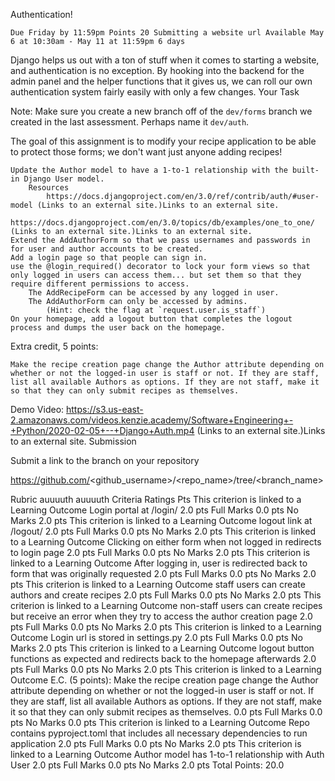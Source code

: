 Authentication!

    Due Friday by 11:59pm Points 20 Submitting a website url Available May 6 at 10:30am - May 11 at 11:59pm 6 days

Django helps us out with a ton of stuff when it comes to starting a website, and authentication is no exception. By hooking into the backend for the admin panel and the helper functions that it gives us, we can roll our own authentication system fairly easily with only a few changes.
Your Task

Note: Make sure you create a new branch off of the `dev/forms` branch we created in the last assessment. Perhaps name it `dev/auth`.

The goal of this assignment is to modify your recipe application to be able to protect those forms; we don't want just anyone adding recipes!

    Update the Author model to have a 1-to-1 relationship with the built-in Django User model.
        Resources
            https://docs.djangoproject.com/en/3.0/ref/contrib/auth/#user-model (Links to an external site.)Links to an external site.
            https://docs.djangoproject.com/en/3.0/topics/db/examples/one_to_one/ (Links to an external site.)Links to an external site.
    Extend the AddAuthorForm so that we pass usernames and passwords in for user and author accounts to be created.
    Add a login page so that people can sign in.
    use the @login_required() decorator to lock your form views so that only logged in users can access them... but set them so that they require different permissions to access.
        The AddRecipeForm can be accessed by any logged in user.
        The AddAuthorForm can only be accessed by admins.
            (Hint: check the flag at `request.user.is_staff`)
    On your homepage, add a logout button that completes the logout process and dumps the user back on the homepage.

Extra credit, 5 points:

    Make the recipe creation page change the Author attribute depending on whether or not the logged-in user is staff or not. If they are staff, list all available Authors as options. If they are not staff, make it so that they can only submit recipes as themselves.

Demo Video: https://s3.us-east-2.amazonaws.com/videos.kenzie.academy/Software+Engineering+-+Python/2020-02-05+--+Django+Auth.mp4 (Links to an external site.)Links to an external site.
Submission

Submit a link to the branch on your repository

https://github.com/<github_username>/<repo_name>/tree/<branch_name>

Rubric
auuuuth
auuuuth
Criteria Ratings Pts
This criterion is linked to a Learning Outcome Login portal at /login/
2.0 pts
Full Marks
0.0 pts
No Marks
2.0 pts
This criterion is linked to a Learning Outcome logout link at /logout/
2.0 pts
Full Marks
0.0 pts
No Marks
2.0 pts
This criterion is linked to a Learning Outcome Clicking on either form when not logged in redirects to login page
2.0 pts
Full Marks
0.0 pts
No Marks
2.0 pts
This criterion is linked to a Learning Outcome After logging in, user is redirected back to form that was originally requested
2.0 pts
Full Marks
0.0 pts
No Marks
2.0 pts
This criterion is linked to a Learning Outcome staff users can create authors and create recipes
2.0 pts
Full Marks
0.0 pts
No Marks
2.0 pts
This criterion is linked to a Learning Outcome non-staff users can create recipes but receive an error when they try to access the author creation page
2.0 pts
Full Marks
0.0 pts
No Marks
2.0 pts
This criterion is linked to a Learning Outcome Login url is stored in settings.py
2.0 pts
Full Marks
0.0 pts
No Marks
2.0 pts
This criterion is linked to a Learning Outcome logout button functions as expected and redirects back to the homepage afterwards
2.0 pts
Full Marks
0.0 pts
No Marks
2.0 pts
This criterion is linked to a Learning Outcome E.C. (5 points): Make the recipe creation page change the Author attribute depending on whether or not the logged-in user is staff or not. If they are staff, list all available Authors as options. If they are not staff, make it so that they can only submit recipes as themselves.
0.0 pts
Full Marks
0.0 pts
No Marks
0.0 pts
This criterion is linked to a Learning Outcome Repo contains pyproject.toml that includes all necessary dependencies to run application
2.0 pts
Full Marks
0.0 pts
No Marks
2.0 pts
This criterion is linked to a Learning Outcome Author model has 1-to-1 relationship with Auth User
2.0 pts
Full Marks
0.0 pts
No Marks
2.0 pts
Total Points: 20.0
